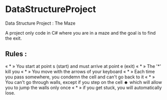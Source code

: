# DataStructureProject
Data Structure Project : The Maze

A project only code in C# where you are in a maze and the goal is to find the exit.

## Rules :

« * » You start at point s (start) and must arrive at point e (exit)
« * » The '*' kill you
« * » You move with the arrows of your keyboard
« * » Each time you pass somewhere, you condemn the cell and can't go back to it
« * » You can't go through walls, except if you step on the cell ☻ which will allow you to jump the walls only once
« * » if you get stuck, you will automatically lose.
